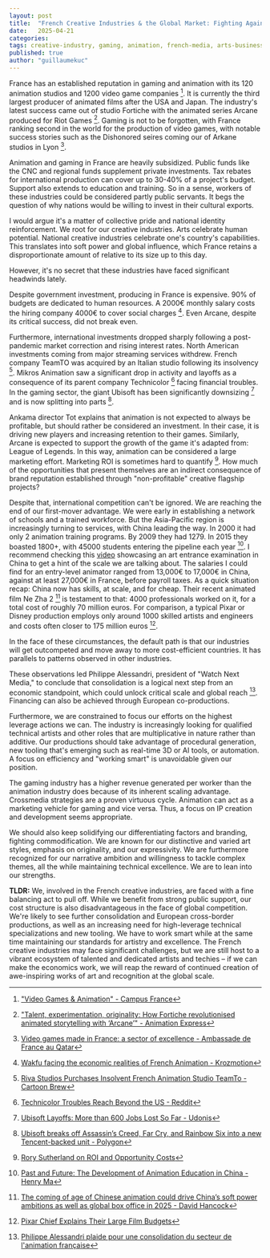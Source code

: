```yaml
---
layout: post
title:  "French Creative Industries & the Global Market: Fighting Against the Odds"
date:   2025-04-21
categories: 
tags: creative-industry, gaming, animation, french-media, arts-business, economics, cultural-export, global-competition
published: true
author: "guillaumekuc"
---
```


France has an established reputation in gaming and animation with its 120 animation studios and 1200 video game companies [^1]. It is currently the third largest producer of animated films after the USA and Japan. The industry's latest success came out of studio Fortiche with the animated series Arcane produced for Riot Games [^2]. Gaming is not to be forgotten, with France ranking second in the world for the production of video games, with notable success stories such as the Dishonored seires coming our of Arkane studios in Lyon [^3].

Animation and gaming in France are heavily subsidized. Public funds like the CNC and regional funds supplement private investments. Tax rebates for international production can cover up to 30-40% of a project's budget. Support also extends to education and training. So in a sense, workers of these industries could be considered partly public servants. It begs the question of why nations would be willing to invest in their cultural exports.

I would argue it's a matter of collective pride and national identity reinforcement. We root for our creative industries. Arts celebrate human potential. National creative industries celebrate one's country's capabilities. This translates into soft power and global influence, which France retains a disproportionate amount of relative to its size up to this day.

However, it's no secret that these industries have faced significant headwinds lately.

Despite government investment, producing in France is expensive. 90% of budgets are dedicated to human resources. A 2000€ monthly salary costs the hiring company 4000€ to cover social charges [^4]. Even Arcane, despite its critical success, did not break even.

Furthermore, international investments dropped sharply following a post-pandemic market correction and rising interest rates. North American investments coming from major streaming services withdrew. French company TeamTO was acquired by an Italian studio following its insolvency [^5]. Mikros Animation saw a significant drop in activity and layoffs as a consequence of its parent company Technicolor [^6] facing financial troubles. In the gaming sector, the giant Ubisoft has been significantly downsizing [^7] and is now splitting into parts [^8].

Ankama director Tot explains that animation is not expected to always be profitable, but should rather be considered an investment. In their case, it is driving new players and increasing retention to their games. Similarly, Arcane is expected to support the growth of the game it's adapted from: League of Legends. In this way, animation can be considered a large marketing effort. Marketing ROI is sometimes hard to quantify [^9]. How much of the opportunities that present themselves are an indirect consequence of brand reputation established through "non-profitable" creative flagship projects?

Despite that, international competition can't be ignored. We are reaching the end of our first-mover advantage. We were early in establishing a network of schools and a trained workforce. But the Asia-Pacific region is increasingly turning to services, with China leading the way. In 2000 it had only 2 animation training programs. By 2009 they had 1279. In 2015 they boasted 1800+, with 45000 students entering the pipeline each year [^10]. I recommend checking this [video](https://youtube.com/shorts/kPVEHVNrggc?si=Vl1wDPln8pIiU2m9) showcasing an art entrance examination in China to get a hint of the scale we are talking about. The salaries I could find for an entry-level animator ranged from 13,000€ to 17,000€ in China, against at least 27,000€ in France, before payroll taxes. As a quick situation recap: China now has skills, at scale, and for cheap. Their recent animated film Ne Zha 2 [^11] is testament to that: 4000 professionals worked on it, for a total cost of roughly 70 million euros. For comparison, a typical Pixar or Disney production employs only around 1000 skilled artists and engineers and costs often closer to 175 million euros [^12].

In the face of these circumstances, the default path is that our industries will get outcompeted and move away to more cost-efficient countries. It has parallels to patterns observed in other industries.

These observations led Philippe Alessandri, president of "Watch Next Media," to conclude that consolidation is a logical next step from an economic standpoint, which could unlock critical scale and global reach [^13]. Financing can also be achieved through European co-productions.

Furthermore, we are constrained to focus our efforts on the highest leverage actions we can. The industry is increasingly looking for qualified technical artists and other roles that are multiplicative in nature rather than additive. Our productions should take advantage of procedural generation, new tooling that's emerging such as real-time 3D or AI tools, or automation. A focus on efficiency and "working smart" is unavoidable given our position.

The gaming industry has a higher revenue generated per worker than the animation industry does because of its inherent scaling advantage. Crossmedia strategies are a proven virtuous cycle. Animation can act as a marketing vehicle for gaming and vice versa. Thus, a focus on IP creation and development seems appropriate.

We should also keep solidifying our differentiating factors and branding, fighting commodification. We are known for our distinctive and varied art styles, emphasis on originality, and our expressivity. We are furthermore recognized for our narrative ambition and willingness to tackle complex themes, all the while maintaining technical excellence. We are to lean into our strengths.

**TLDR:** We, involved in the French creative industries, are faced with a fine balancing act to pull off. While we benefit from strong public support, our cost structure is also disadvantageous in the face of global competition. We're likely to see further consolidation and European cross-border productions, as well as an increasing need for high-leverage technical specializations and new tooling. We have to work smart while at the same time maintaining our standards for artistry and excellence. The French creative industries may face significant challenges, but we are still host to a vibrant ecosystem of talented and dedicated artists and techies – if we can make the economics work, we will reap the reward of continued creation of awe-inspiring works of art and recognition at the global scale.


[^1]: ["Video Games & Animation" - Campus France](https://ressources.campusfrance.org/esr/domaines/en/jeux_video_cinema_animation_en.pdf)
[^2]: ["Talent, experimentation, originality: How Fortiche revolutionised animated storytelling with ‘Arcane’" - Animation Express](https://animationxpress.com/animation/talent-experimentation-originality-how-fortiche-revolutionised-animated-storytelling-with-arcane/)
[^3]: [Video games made in France: a sector of excellence - Ambassade de France au Qatar](https://qa.ambafrance.org/Video-games-made-in-France-a)
[^4]: [Wakfu facing the economic realities of French Animation - Krozmotion](https://www.krozmotion.com/en/2025/02/wakfu-facing-the-economic-realities-of-french-animation/)
[^5]: [Riva Studios Purchases Insolvent French Animation Studio TeamTo - Cartoon Brew](https://www.cartoonbrew.com/business/riva-studios-purchases-insolvent-french-animation-studio-teamto-244122.html)
[^6]: [Technicolor Troubles Reach Beyond the US - Reddit](https://www.reddit.com/r/vfx/comments/1iwmpzo/technicolor_troubles_reach_further_than_the_us/)
[^7]: [Ubisoft Layoffs: More than 600 Jobs Lost So Far - Udonis](https://www.blog.udonis.co/mobile-marketing/mobile-games/ubisoft-layoffs)
[^8]: [Ubisoft breaks off Assassin’s Creed, Far Cry, and Rainbow Six into a new Tencent-backed unit - Polygon](https://www.polygon.com/news/548281/ubisoft-tencent-investment-assassins-creed-far-cry-rainbow-six)
[^9]: [Rory Sutherland on ROI and Opportunity Costs](https://articles.data.blog/2024/06/30/rory-sutherland-on-roi-and-opportunity-cost/)
[^10]: [Past and Future: The Development of Animation Education in China - Henry Ma](https://www.polyu.edu.hk/sd/-/media/department/sd/content/research/labs/creativity-and-design-education/02_the-development-of-animation-education-in-china.pdf?la=en)
[^11]: [The coming of age of Chinese animation could drive China’s soft power ambitions as well as global box office in 2025 - David Hancock](https://omdia.tech.informa.com/om128546/the-coming-of-age-of-chinese-animation-could-drive-chinas-soft-power-ambitions-as-well-as-global-box-office-in-2025)
[^12]: [Pixar Chief Explains Their Large Film Budgets](https://www.darkhorizons.com/pixar-chief-explains-their-large-film-budgets/)
[^13]: [Philippe Alessandri plaide pour une consolidation du secteur de l'animation française](https://ecran-total.fr/2024/09/10/philippe-alessandri-plaide-pour-une-consolidation-du-secteur-de-lanimation-francaise/)